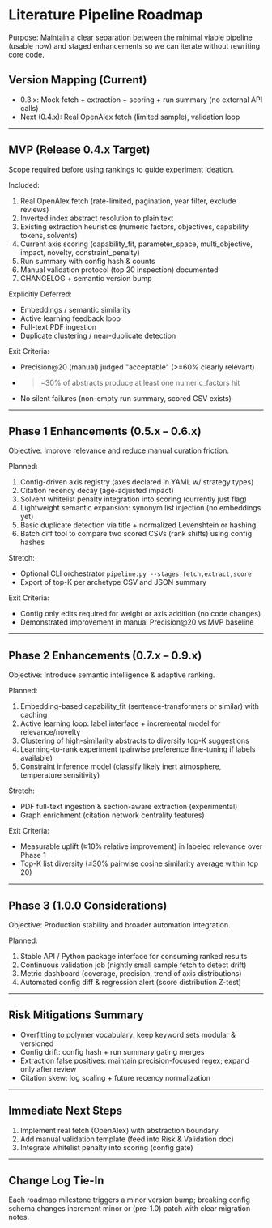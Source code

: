 # Literature Pipeline Roadmap

Purpose: Maintain a clear separation between the minimal viable pipeline (usable now) and staged enhancements so we can iterate without rewriting core code.

## Version Mapping (Current)
- 0.3.x: Mock fetch + extraction + scoring + run summary (no external API calls)
- Next (0.4.x): Real OpenAlex fetch (limited sample), validation loop

---
## MVP (Release 0.4.x Target)
Scope required before using rankings to guide experiment ideation.

Included:
1. Real OpenAlex fetch (rate-limited, pagination, year filter, exclude reviews)
2. Inverted index abstract resolution to plain text
3. Existing extraction heuristics (numeric factors, objectives, capability tokens, solvents)
4. Current axis scoring (capability_fit, parameter_space, multi_objective, impact, novelty, constraint_penalty)
5. Run summary with config hash & counts
6. Manual validation protocol (top 20 inspection) documented
7. CHANGELOG + semantic version bump

Explicitly Deferred:
- Embeddings / semantic similarity
- Active learning feedback loop
- Full-text PDF ingestion
- Duplicate clustering / near-duplicate detection

Exit Criteria:
- Precision@20 (manual) judged "acceptable" (>=60% clearly relevant)
- >=30% of abstracts produce at least one numeric_factors hit
- No silent failures (non-empty run summary, scored CSV exists)

---
## Phase 1 Enhancements (0.5.x – 0.6.x)
Objective: Improve relevance and reduce manual curation friction.

Planned:
1. Config-driven axis registry (axes declared in YAML w/ strategy types)
2. Citation recency decay (age-adjusted impact)
3. Solvent whitelist penalty integration into scoring (currently just flag)
4. Lightweight semantic expansion: synonym list injection (no embeddings yet)
5. Basic duplicate detection via title + normalized Levenshtein or hashing
6. Batch diff tool to compare two scored CSVs (rank shifts) using config hashes

Stretch:
- Optional CLI orchestrator `pipeline.py --stages fetch,extract,score`
- Export of top-K per archetype CSV and JSON summary

Exit Criteria:
- Config only edits required for weight or axis addition (no code changes)
- Demonstrated improvement in manual Precision@20 vs MVP baseline

---
## Phase 2 Enhancements (0.7.x – 0.9.x)
Objective: Introduce semantic intelligence & adaptive ranking.

Planned:
1. Embedding-based capability_fit (sentence-transformers or similar) with caching
2. Active learning loop: label interface + incremental model for relevance/novelty
3. Clustering of high-similarity abstracts to diversify top-K suggestions
4. Learning-to-rank experiment (pairwise preference fine-tuning if labels available)
5. Constraint inference model (classify likely inert atmosphere, temperature sensitivity)

Stretch:
- PDF full-text ingestion & section-aware extraction (experimental)
- Graph enrichment (citation network centrality features)

Exit Criteria:
- Measurable uplift (≥10% relative improvement) in labeled relevance over Phase 1
- Top-K list diversity (≤30% pairwise cosine similarity average within top 20)

---
## Phase 3 (1.0.0 Considerations)
Objective: Production stability and broader automation integration.

Planned:
1. Stable API / Python package interface for consuming ranked results
2. Continuous validation job (nightly small sample fetch to detect drift)
3. Metric dashboard (coverage, precision, trend of axis distributions)
4. Automated config diff & regression alert (score distribution Z-test)

---
## Risk Mitigations Summary
- Overfitting to polymer vocabulary: keep keyword sets modular & versioned
- Config drift: config hash + run summary gating merges
- Extraction false positives: maintain precision-focused regex; expand only after review
- Citation skew: log scaling + future recency normalization

---
## Immediate Next Steps
1. Implement real fetch (OpenAlex) with abstraction boundary
2. Add manual validation template (feed into Risk & Validation doc)
3. Integrate whitelist penalty into scoring (config gate)

---
## Change Log Tie-In
Each roadmap milestone triggers a minor version bump; breaking config schema changes increment minor or (pre-1.0) patch with clear migration notes.
